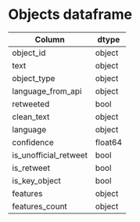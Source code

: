 # Objects dataframe

| Column                | dtype   |
|-----------------------|---------|
| object_id             | object  |
| text                  | object  |
| object_type           | object  |
| language_from_api     | object  |
| retweeted             | bool    |
| clean_text            | object  |
| language              | object  |
| confidence            | float64 |
| is_unofficial_retweet | bool    |
| is_retweet            | bool    |
| is_key_object         | bool    |
| features              | object  |
| features_count        | object  |
